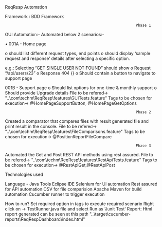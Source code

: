 ReqResp Automation

Framework : BDD Framework

                                                                Phase 1
                                                                
GUI Automation:-
Automated below 2 scenarios:-

• 001A - Home page 

o should list different request types, end points
o should display ‘sample request and response’ details after selecting a specific 
option. 

e.g.: Selecting “GET SINGLE USER NOT FOUND” should show 
o Request “/api/users/23”
o Response 404 {}
o Should contain a button to navigate to support page

001B - Support page
o Should list options for one-time & monthly support
o Should provide Upgrade details
File to be refered-> "..\com\techm\ReqResp\features\GUITests.feature"
Tags to be chosen for execution-> @HomePageSupportButton, @HomePageGetOptions

                                                                Phase 2
                                                                
Created a comparator that compares files with result generated file and print result in the console.
File to be refered-> "..\com\techm\ReqResp\features\FileComparisons.feature"
Tags to be chosen for execution-> @PositionReportFileCompare

                                                                Phase 3
                                                                
Automated the Get and Post REST API methods using rest assured.
File to be refered-> "..\com\techm\ReqResp\features\RestApiTests.feature"
Tags to be chosen for execution-> @RestApiGet,@RestApiPost

Technologies used

Language - Java
Tools
Eclipse IDE
Selenium for UI automation
Rest assured for API automation
CSV for file comparision
Apache Maven for build automation
Cucumber runner to trigger execution

How to run?
Set required option in tags to execute required scenario
Right click on -> TestRunner.java file and select Run as 'Junit Test'
Report:
Html report generated can be seen at this path "..\target\cucumber-reports\ReqRespDashboard\index.html"
